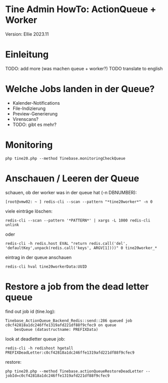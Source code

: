 Tine Admin HowTo: ActionQueue + Worker
=================

Version: Ellie 2023.11

Einleitung
=================

TODO: add more (was machen queue + worker?)
TODO translate to english

Welche Jobs landen in der Queue?
=================

- Kalender-Notifications
- File-Indizierung
- Preview-Generierung
- Virenscans?
- TODO: gibt es mehr?

Monitoring
=================

    php tine20.php --method Tinebase.monitoringCheckQueue

Anschauen / Leeren der Queue
=================

schauen, ob der worker was in der queue hat (-n DBNUMBER):

    [root@vmw02: ~ ] redis-cli --scan --pattern "*tine20worker*" -n 0


viele einträge löschen:

    redis-cli --scan --pattern '*PATTERN*' | xargs -L 1000 redis-cli unlink

oder

    redis-cli -h redis.host EVAL "return redis.call('del', 'defaultKey',unpack(redis.call('keys', ARGV[1])))" 0 tine20worker_*

eintrag in der queue anschauen

    redis-cli hval tine20workerData:UUID

Restore a job from the dead letter queue
=================

find out job id (tine.log):

    Tinebase_ActionQueue_Backend_Redis::send::286 queued job c0cf42818a1dc246ffe1319afd221df88f9cfec9 on queue
        besQueue (datastructname: PREFIXData)

look at deadletter queue job:

    redis-cli -h redishost hgetall PREFIXDeadLetter:c0cf42818a1dc246ffe1319afd221df88f9cfec9

restore:

    php tine20.php --method Tinebase.actionQueueRestoreDeadLetter -- jobId=c0cf42818a1dc246ffe1319afd221df88f9cfec9
